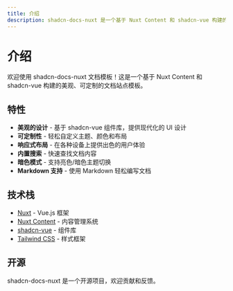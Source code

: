 ```yaml
---
title: 介绍
description: shadcn-docs-nuxt 是一个基于 Nuxt Content 和 shadcn-vue 构建的文档模板。
---
```


# 介绍

欢迎使用 shadcn-docs-nuxt 文档模板！这是一个基于 Nuxt Content 和 shadcn-vue 构建的美观、可定制的文档站点模板。

## 特性

- **美观的设计** - 基于 shadcn-vue 组件库，提供现代化的 UI 设计
- **可定制性** - 轻松自定义主题、颜色和布局
- **响应式布局** - 在各种设备上提供出色的用户体验
- **内置搜索** - 快速查找文档内容
- **暗色模式** - 支持亮色/暗色主题切换
- **Markdown 支持** - 使用 Markdown 轻松编写文档

## 技术栈

- [Nuxt](https://nuxt.com/) - Vue.js 框架
- [Nuxt Content](https://content.nuxtjs.org/) - 内容管理系统
- [shadcn-vue](https://www.shadcn-vue.com/) - 组件库
- [Tailwind CSS](https://tailwindcss.com/) - 样式框架

## 开源

shadcn-docs-nuxt 是一个开源项目，欢迎贡献和反馈。